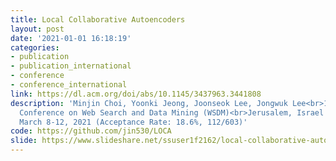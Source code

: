 ```yaml
---
title: Local Collaborative Autoencoders
layout: post
date: '2021-01-01 16:18:19'
categories:
- publication
- publication_international
- conference
- conference_international
link: https://dl.acm.org/doi/abs/10.1145/3437963.3441808
description: 'Minjin Choi, Yoonki Jeong, Joonseok Lee, Jongwuk Lee<br>14th ACM International
  Conference on Web Search and Data Mining (WSDM)<br>Jerusalem, Israel (Virtual Event),
  March 8-12, 2021 (Acceptance Rate: 18.6%, 112/603)'
code: https://github.com/jin530/LOCA
slide: https://www.slideshare.net/ssuser1f2162/local-collaborative-autoencoders-wsdm2021
---
```



